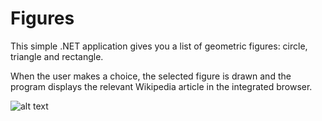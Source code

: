 # Figures

This simple .NET application gives you a list of geometric figures: circle, triangle and rectangle.  

When the user makes a choice, the selected figure is drawn and the program displays the relevant Wikipedia article in the integrated browser.

![alt text](https://github.com/Ignatoff/Projects/blob/master/Figures/FiguresPhoto.PNG)
